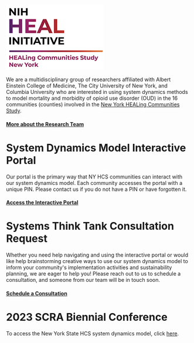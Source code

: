 ﻿![Logo of NY HEALing Communities Study](/assets/images/HEAL_logo.jpg)

We are a multidisciplinary group of researchers affiliated with Albert Einstein College of Medicine, The City University of New York, and Columbia University who are interested in using system dynamics methods to model mortality and morbidity of opioid use disorder (OUD) in the 16 communities (counties) involved in the [New York HEALing Communities Study](https://hcs.columbia.edu).

#### **[More about the Research Team](about)**

# System Dynamics Model Interactive Portal

Our portal is the primary way that NY HCS communities can interact with our system dynamics model. Each community accesses the portal with a unique PIN.  Please contact us if you do not have a PIN or have forgotten it.

#### **[Access the Interactive Portal](https://exchange.iseesystems.com/public/cscd/nih-heal-init/index.html)**

# Systems Think Tank Consultation Request

Whether you need help navigating and using the interactive portal or would like help brainstorming creative ways to use our system dynamics model to inform your community's implementation activities and sustainability planning, we are eager to help you!  Please reach out to us to schedule a consultation, and someone from our team will be in touch soon. 

#### **[Schedule a Consultation](https://einsteinmed.co1.qualtrics.com/jfe/form/SV_3PGMAbS0ZzEkxZI)**

# **2023 SCRA Biennial Conference**
To access the New York State HCS system dynamics model, click [here](https://exchange.iseesystems.com/public/cscd/ny-hcs-system-dynamics-model-interactive-portal).
